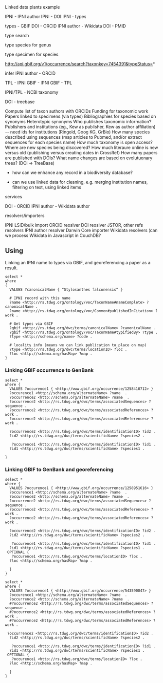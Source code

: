 Linked data plants example




IPNI - IPNI author
IPNI - DOI
IPNI - types

types - GBIF
DOI - ORCID
IPNI author - Wikidata
DOI - PMID

type search 

type species for genus

type specimen for species

http://api.gbif.org/v1/occurrence/search?taxonkey=7454391&typeStatus=*


infer IPNI author - ORCID

TPL - IPNI
GBIF - IPNI
GBIF - TPL

IPNI/TPL - NCBI taxonomy

DOI - treebase

Compute list of taxon authors with ORCIDs
Funding for taxonomic work
Papers linked to specimens (via types)
Bibliographies for species based on synonyms
Heterotypic synonyms
Who publishes taxonomic information?
Publishers and institutions (eg., Kew as publisher, Kew as author affiliation)
-- need ids for institutions (Ringold, Goog KG, GrBio)
How many species described using sequences (map articles to Pubmed, and/or extract sequences for each species name)
How much taxonomy is open access?
Where are new species being discovered?
How much literaure online is new versus old (publishing versus creating dates in CrossRef)
How many papers are published with DOIs?
What name changes are based on evolutuonary trees? (DOi -> TreeBase)

- how can we enhance any record in a biodiversity database?

- can we use linked data for cleaning, e.g. merging institution names, filtering on text, using linked items 


services

DOI - ORCID
IPNI author - Wikidata author

resolvers/importers

IPNI LSID/bulk import
ORCID reoslver
DOI reoslver
JSTOR, other refs resolvers
IPNI author resolver
Darwin Core importer
Wikidata resolvers (can we process Wikidata in Javascript in CouchDB?


## Using

Linking an IPNI name to types via GBIF, and georeferencing a paper as a result.

```
select *
where
{
  VALUES ?canonicalName { “Stylosanthes falconensis” }

  # IPNI record with this name
  ?name <http://rs.tdwg.org/ontology/voc/TaxonName#nameComplete> ?canonicalName .
  ?name <http://rs.tdwg.org/ontology/voc/Common#publishedInCitation> ?work .
  
  # Get types via GBIF
  ?gbif <http://rs.tdwg.org/dwc/terms/canonicalName> ?canonicalName .
  ?gbif <http://rs.tdwg.org/ontology/voc/TaxonName#typifiedBy> ?type .
  ?type <http://schema.org/name> ?code .
  
  # locality info (means we can link publication to place on map)
  ?type <http://rs.tdwg.org/dwc/terms/locationID> ?loc .
  ?loc <http://schema.org/hasMap> ?map .
}
```

### Linking GBIF occurrence to GenBank

```
select *
where {
  VALUES ?occurence1 { <http://www.gbif.org/occurrence/1258410712> }
  ?occurence1 <http://schema.org/alternateName> ?name  .
  ?occurrence2 <http://schema.org/alternateName> ?name  .
  ?occurrence2 <http://rs.tdwg.org/dwc/terms/associatedSequences> ?sequence .
  ?occurrence2 <http://rs.tdwg.org/dwc/terms/associatedReferences> ?work .
  ?occurrence2 <http://rs.tdwg.org/dwc/terms/associatedReferences> ?work .
  
  ?occurrence2 <http://rs.tdwg.org/dwc/terms/identificationID> ?id2 .
  ?id2 <http://rs.tdwg.org/dwc/terms/scientificName> ?species2 .
  
   ?occurence1 <http://rs.tdwg.org/dwc/terms/identificationID> ?id1 .
  ?id1 <http://rs.tdwg.org/dwc/terms/scientificName> ?species1 .
 
} 
```

### Linking GBIF to GenBank and georeferencing

```
select *
where {
  VALUES ?occurence1 { <http://www.gbif.org/occurrence/1258951616> }
  ?occurence1 <http://schema.org/alternateName> ?name  .
  ?occurrence2 <http://schema.org/alternateName> ?name  .
  ?occurrence2 <http://rs.tdwg.org/dwc/terms/associatedSequences> ?sequence .
  ?occurrence2 <http://rs.tdwg.org/dwc/terms/associatedReferences> ?work .
  ?occurrence2 <http://rs.tdwg.org/dwc/terms/associatedReferences> ?work .
  
  ?occurrence2 <http://rs.tdwg.org/dwc/terms/identificationID> ?id2 .
  ?id2 <http://rs.tdwg.org/dwc/terms/scientificName> ?species2 .
  
   ?occurence1 <http://rs.tdwg.org/dwc/terms/identificationID> ?id1 .
  ?id1 <http://rs.tdwg.org/dwc/terms/scientificName> ?species1 .
 OPTIONAL {
   ?occurence1 <http://rs.tdwg.org/dwc/terms/locationID> ?loc .
  ?loc <http://schema.org/hasMap> ?map .

  }
} 
```

```
select *
where {
  VALUES ?occurence1 { <http://www.gbif.org/occurrence/543590847> }
  ?occurence1 <http://schema.org/alternateName> ?name  .
  ?occurrence2 <http://schema.org/alternateName> ?name  .
  #?occurrence2 <http://rs.tdwg.org/dwc/terms/associatedSequences> ?sequence .
  #?occurrence2 <http://rs.tdwg.org/dwc/terms/associatedReferences> ?work .
  #?occurrence2 <http://rs.tdwg.org/dwc/terms/associatedReferences> ?work .
  
 ?occurrence2 <http://rs.tdwg.org/dwc/terms/identificationID> ?id2 .
  ?id2 <http://rs.tdwg.org/dwc/terms/scientificName> ?species2 .
  
   ?occurence1 <http://rs.tdwg.org/dwc/terms/identificationID> ?id1 .
  ?id1 <http://rs.tdwg.org/dwc/terms/scientificName> ?species1 .
 OPTIONAL {
   ?occurence1 <http://rs.tdwg.org/dwc/terms/locationID> ?loc .
  ?loc <http://schema.org/hasMap> ?map .

  }
} 
```


